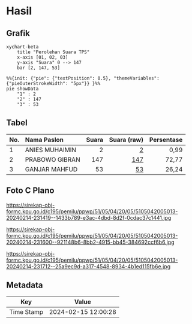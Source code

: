 # Hasil

## Grafik

```mermaid
xychart-beta
    title "Perolehan Suara TPS"
    x-axis [01, 02, 03]
    y-axis "Suara" 0 --> 147
    bar [2, 147, 53]
```

```mermaid
%%{init: {"pie": {"textPosition": 0.5}, "themeVariables": {"pieOuterStrokeWidth": "5px"}} }%%
pie showData
    "1" : 2
    "2" : 147
    "3" : 53
```

## Tabel

| No. | Nama Paslon    | Suara | Suara (raw) | Persentase |
|:--- |:-------------- | -----:| -----------:| ----------:|
| 1   | ANIES MUHAIMIN | 2     | [2][p-1]    | 0,99       |
| 2   | PRABOWO GIBRAN | 147   | [147][p-2]  | 72,77      |
| 3   | GANJAR MAHFUD  | 53    | [53][p-3]   | 26,24      |


[p-1]: https://github.com/gigit-pemilu/pemilu-2024-51-bali/blob/main/pilpres/hitung-suara/sub/51-bali/sub/05-klungkung/sub/04-dawan/sub/2005-gunaksa/sub/013-tps/sub/paslon-1.txt
[p-2]: https://github.com/gigit-pemilu/pemilu-2024-51-bali/blob/main/pilpres/hitung-suara/sub/51-bali/sub/05-klungkung/sub/04-dawan/sub/2005-gunaksa/sub/013-tps/sub/paslon-2.txt
[p-3]: https://github.com/gigit-pemilu/pemilu-2024-51-bali/blob/main/pilpres/hitung-suara/sub/51-bali/sub/05-klungkung/sub/04-dawan/sub/2005-gunaksa/sub/013-tps/sub/paslon-3.txt

## Foto C Plano

https://sirekap-obj-formc.kpu.go.id/c195/pemilu/ppwp/51/05/04/20/05/5105042005013-20240214-231419--1433b789-e3ac-4dbd-8d2f-0cdac37c1441.jpg

https://sirekap-obj-formc.kpu.go.id/c195/pemilu/ppwp/51/05/04/20/05/5105042005013-20240214-231600--921148b6-8bb2-4915-bb45-384692ccf6b6.jpg

https://sirekap-obj-formc.kpu.go.id/c195/pemilu/ppwp/51/05/04/20/05/5105042005013-20240214-231712--25a9ec9d-a317-4548-8934-4b1ed115fb6e.jpg


## Metadata

| Key        | Value               |
| ---------- | ------------------- |
| Time Stamp | 2024-02-15 12:00:28 |




